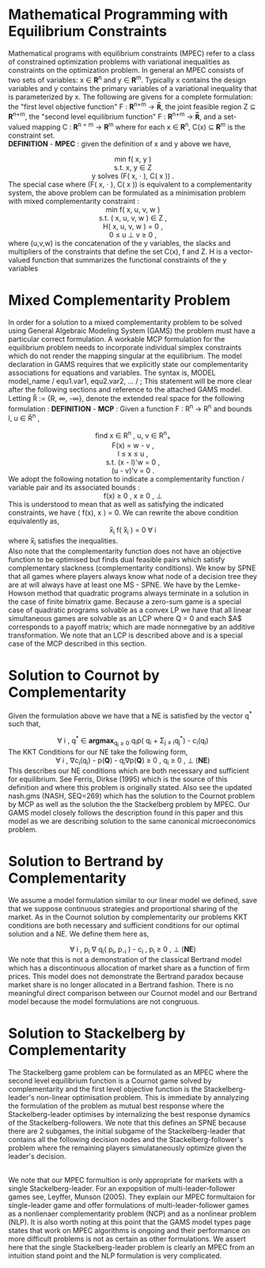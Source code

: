 <h1>Mathematical Programming with Equilibrium Constraints</h1>
<p> Mathematical programs with equilibrium constraints (MPEC) refer to a class of constrained optimization problems with variational inequalities as constraints on the optimization problem.  In general an MPEC consists of two sets of variables: x &isin; <b>R</b><sup>n</sup> and y &isin; <b>R</b><sup>m</sup>.  Typically x contains the design variables and y contains the primary variables of a variational inequality that is parameterized by x.  The following are givens for a complete formulation: the "first level objective function" F : <b>R</b><sup>n+m</sup> &rarr; <b>R&#773;</b>, the joint feasible region Z &sube; <b>R</b><sup>n+m</sup>, the "second level equilibrium function" F : <b>R</b><sup>n+m</sup> &rarr; <b>R&#773;</b>, and a set-valued mapping C : <b>R</b><sup>n + m</sup> &rarr; <b>R</b><sup>m</sup> where for each 
x &isin; <b>R</b><sup>n</sup>, C(x) &sube; <b>R</b><sup>m</sup> is the constraint set. <br>
<b>DEFINITION</b> - <b>MPEC</b> : given the definition of x and y above we have, 
<center> min f( x, y ) </center>
<center> s.t. x, y &isin; Z </center>
<center> y solves (F( x, &sdot; ), C( x )) . </center>
The special case where (F( x, &sdot; ), C( x )) is equivalent to a complementarity system, the above problem can be formulated as a minimisation problem with mixed complementarity constraint : <br>
<center> min f( x, u, v, w ) </center>
<center> s.t. ( x, u, v, w ) &isin; Z , </center>
<center> H( x, u, v, w ) = 0 , </center>
<center> 0 &le; u &perp; v &ge; 0 , </center>
where (u,v,w) is the concatenation of the y variables, the slacks and multipliers of the constraints that define the set C(x), f and Z.  H is a vector-valued function that summarizes the functional constraints of the y variables
</p>

<h1>Mixed Complementarity Problem</h1>
<p>
In order for a solution to a mixed complementarity problem to be solved using General Algebraic Modeling System (GAMS) the problem must have a particular correct formulation.  A workable MCP formulation for the equilibrium problem needs to incorporate individual simplex constraints which do not render the mapping singular at the equilibrium.   The model declaration in GAMS requires that we explicitly state our complementarity associations for equations and variables.  The syntax is,
MODEL  model_name  /  equ1.var1,  equ2.var2, ... / ;
This statement will be more clear after the following sections and reference to the attached GAMS model.
Letting R&#773; := {R, &infin;, -&infin;}, denote the extended real space for the following formulation :
<b>DEFINITION</b> - <b>MCP</b> : Given a function F : R<sup>n</sup> &rarr; R<sup>n</sup> and bounds l, u &isin; R&#773;<sup>n</sup> ,
<center>find  x &isin; R<sup>n</sup> , u, v &isin; R<sup>n</sup><sub>+</sub> </center>
<center>F(x) = w - v ,</center>
<center>l &le; x &le; u ,</center>
<center>s.t. (x - l)'w = 0 ,</center>
<center> (u - v)'v = 0 .</center> 
We adopt the following notation to indicate a complementarity function / variable pair and its associated bounds :<br>
<center> f(x) &ge; 0 , x &ge; 0 , &perp; </center>
This is understood to mean that as well as satisfying the indicated constraints, we have &lang; f(x), x &rang; = 0.  We can rewrite the above condition equivalently as,
<center> x&#773;<sub>i</sub> f( x&#773;<sub>i</sub> ) = 0 &forall; i </center>
where x&#773;<sub>i</sub> satisfies the inequalities. <br>
Also note that the complementarity function does not have an objective function to be optimised but finds dual feasible pairs which satisfy complementary slackness (complementarity conditions).  We know by SPNE that all games where players always know what node of a decision tree they are at will always have at least one MS - SPNE. We have by the Lemke-Howson method that quadratic programs always terminate in a solution in the case of finite bimatrix game.  Because a zero-sum game is a special case of quadratic programs solvable as a convex LP we have that all linear simultaneous games are solvable as an LCP where Q = 0 and each $A$ corresponds to a payoff matrix; which are made nonnegative by an additive transformation.  We note that an LCP is described above and is a special case of the MCP described in this section.
</p>

<h1>Solution to Cournot by Complementarity</h1>
<p>
Given the formulation above we have that a NE is satisfied by the vector q<sup>*</sup> such that, 
<center> &forall; i ,  q<sup>*</sup> &isin; <b>argmax</b><sub>q<sub>i</sub> &ge; 0</sub> q<sub>i</sub>p( q<sub>i</sub> + &Sigma;<sub>j &ne; i</sub>q<sub>j</sub><sup>*</sup>) - c<sub>i</sub>(q<sub>i</sub>) 
</center>
The KKT Conditions for our NE take the following form, <br>
<center> &forall; i ,  &nabla;c<sub>i</sub>(q<sub>i</sub>) - p(<b>Q</b>) - q<sub>i</sub>&nabla;p(<b>Q</b>) &ge; 0 ,  q<sub>i</sub> &ge; 0 , &perp;      (<b>NE</b>)    
</center>
This describes our NE conditions which are both necessary and sufficient for equilibrium.  See Ferris, Dirkse (1995) which is the source of this definition and where this problem is originally stated.  Also see the updated nash.gms (NASH, SEQ=269) which has the solution to the Cournot problem by MCP as well as the solution the the Stackelberg problem by MPEC.  Our GAMS model closely follows the description found in this paper and this model as we are describing solution to the same canonical microeconomics problem.
</p>

<h1>Solution to Bertrand by Complementarity</h1>
<p>
We assume a model formulation similar to our linear model we defined, save that we suppose continuous strategies and proportional sharing of the market.  As in the Cournot solution by complementarity our problems KKT conditions are both necessary and sufficient conditions for our optimal solution and a NE.  We define them here as,
<center>&forall; i , p<sub>i</sub> &nabla; q<sub>i</sub>( p<sub>i</sub>, p<sub>-i</sub> ) - c<sub>i</sub> ,  p<sub>i</sub>  &ge; 0  ,  &perp;  (<b>NE</b>)
</center>
We note that this is not a demonstration of the classical Bertrand model which has a discontinuous  allocation of market share as a function of firm prices.  This model does not demonstrate the Bertrand paradox because market share is no longer allocated in a Bertrand fashion.  There is no meaningful direct comparison between our Cournot model and our Bertrand model because the model formulations are not congruous. </p>

<h1>Solution to Stackelberg by Complementarity</h1>
<p>The Stackelberg game problem can be formulated as an MPEC where the second level equilibrium function is a Cournot game solved by complementarity and the first level objective function is the Stackelberg-leader's non-linear optimisation problem.  This is immediate by annalyzing the formulation of the problem as mutual best response where the Stackelberg-leader optimises by internalizing the best response dynamics of the Stackelberg-followers.  We note that this defines an SPNE because there are 2 subgames, the initial subgame of the Stackelberg-leader that contains all the following decision nodes and the Stackelberg-follower's problem where the remaining players simulataneously optimize given the leader's decision. <br><br>

We note that our MPEC formultion is only appropriate for markets with a single Stackelberg-leader.  For an expopsition of multi-leader-follower games see, Leyffer, Munson (2005).  They explain our MPEC formultaion for single-leader game and offer formulations of multi-leader-follower games as a nonlienaer complementarity problem (NCP) and as a nonlinear problem (NLP).  It is also worth noting at this point that the GAMS model types page states that work on MPEC algorithms is ongoing and their performance on more difficult problems is not as certain as other formulations.  We assert here that the single Stackelberg-leader problem is clearly an MPEC from an intuition stand point and the NLP formulation is very complicated.